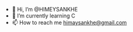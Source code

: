 - 👋 Hi, I’m @HIMEYSANKHE
- 🌱 I’m currently learning C
- 📫 How to reach me himaysankhe@gmail.com

<!---
HIMEYSANKHE/HIMEYSANKHE is a ✨ special ✨ repository because its `README.md` (this file) appears on your GitHub profile.
You can click the Preview link to take a look at your changes.
--->
